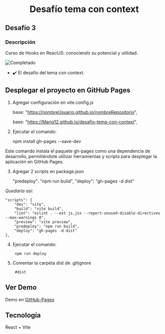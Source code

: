 # <p align="center">Desafío tema con context</p>

## Desafío 3
 
### Descripción
Curso de Hooks en ReactJS: conociendo su potencial y utilidad.

![Completado](https://img.shields.io/badge/status-completado-brightgreen) 

+ ✔️ El desafío del tema con context.

## Desplegar el proyecto en GitHub Pages
1. Agregar configuración en vite.config.js

    base: "https://nombreUsuario.github.io/nombreRepositorio",

    base: "https://Mariq12.github.io/desafio-tema-con-context",   

2. Ejecutar el comando:

    npm install gh-pages --save-dev 

 Este comando instala el paquete gh-pages como una dependencia de desarrollo, permitiéndote utilizar herramientas y scripts para desplegar la aplicación en GitHub Pages.

3. Agregar 2 scripts en package.json

    "predeploy": "npm run build",
    "deploy": "gh-pages -d dist"

*Quedaría así:*

    "scripts": {
        "dev": "vite",
        "build": "vite build",
        "lint": "eslint . --ext js,jsx --report-unused-disable-directives --max-warnings 0",
        "preview": "vite preview",
        "predeploy": "npm run build",
        "deploy": "gh-pages -d dist"
    },

4. Ejecutar el comando:

        npm run deploy

5. Comentar la carpeta dist de .gitignore

        #dist

## Ver Demo
Demo en [GitHub-Pages](https://Mariq12.github.io/desafio-tema-con-context)

## Tecnología
React + Vite
